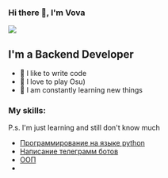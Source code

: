 ### Hi there 👋, I'm Vova

![](https://komarev.com/ghpvc/?username=oxxios)

## I'm a Backend Developer
- 💪 I like to write code
- 🎉 I love to play Osu)
- 🥅 I am constantly learning new things



### My skills:
P.s. I'm just learning and still don't know much
<!-- BLOG-POST-LIST:START -->
- [Программирование на языке python](https://webtricks-master.ru/javascript/destrukturizatsiya-v-javascript/)
- [Написание телеграмм ботов](https://webtricks-master.ru/react-hooks/pishem-spisok-zadach-na-react-hooks/)
- [ ООП](https://webtricks-master.ru/react-hooks/pishem-spisok-zadach-na-react-hooks/)
- [](https://webtricks-master.ru/beginners/kak-podklyuchit-sass-k-react/)








